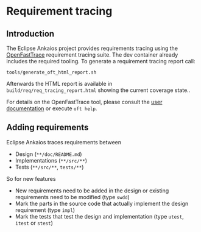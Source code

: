 # Requirement tracing

## Introduction

The Eclipse Ankaios project provides requirements tracing using the [OpenFastTrace](https://github.com/itsallcode/openfasttrace) requirement tracing suite. The dev container already includes the required tooling. To generate a requirement tracing report call:

```shell
tools/generate_oft_html_report.sh
```

Afterwards the HTML report is available in `build/req/req_tracing_report.html` showing the current coverage state..

For details on the OpenFastTrace tool, please consult the [user documentation](https://github.com/itsallcode/openfasttrace/blob/main/doc/user_guide.md) or execute `oft help`.

## Adding requirements

Eclipse Ankaios traces requirements between 

* Design (`**/doc/README.md`)
* Implementations (`**/src/**`)
* Tests (`**/src/**`, `tests/**`)

So for new features 

* New requirements need to be added in the design or existing requirements need to be modified (type `swdd`)
* Mark the parts in the source code that actually implement the design requirement (type `impl`)
* Mark the tests that test the design and implementation (type `utest`, `itest` or `stest`)
